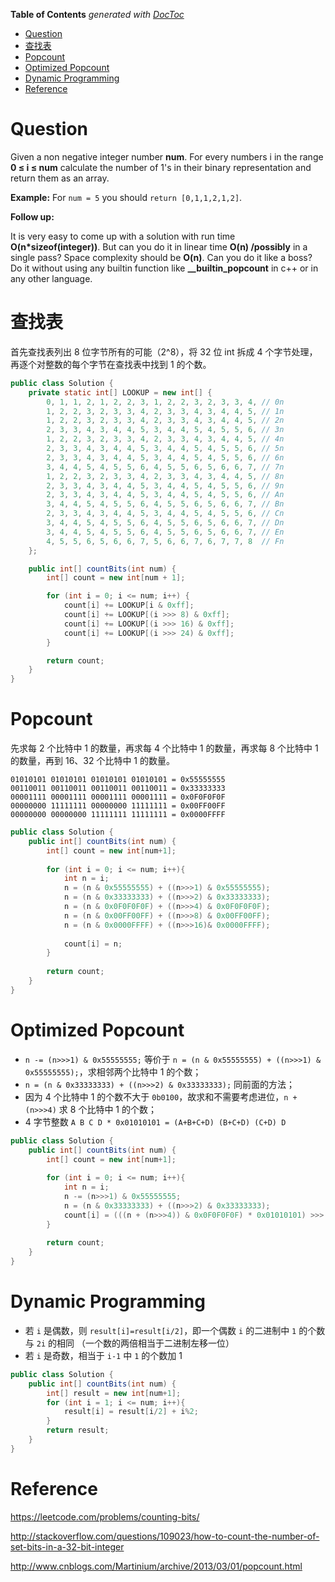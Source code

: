 **Table of Contents**  *generated with [DocToc](http://doctoc.herokuapp.com/)*

- [Question](#)
- [查找表](#)
- [Popcount](#)
- [Optimized Popcount](#)
- [Dynamic Programming](#)
- [Reference](#)

# Question
Given a non negative integer number **num**. For every numbers i in the range **0 ≤ i ≤ num** calculate the number of 1's in their binary representation and return them as an array.

**Example:**
For `num = 5` you should `return [0,1,1,2,1,2]`.

**Follow up:**

It is very easy to come up with a solution with run time **O(n*sizeof(integer))**. But can you do it in linear time **O(n) /possibly** in a single pass?
Space complexity should be **O(n)**.
Can you do it like a boss? Do it without using any builtin function like **__builtin_popcount** in c++ or in any other language.

# 查找表
首先查找表列出 8 位字节所有的可能（2^8），将 32 位 int 拆成 4 个字节处理，再逐个对整数的每个字节在查找表中找到 1 的个数。

```java
public class Solution {
    private static int[] LOOKUP = new int[] { 
        0, 1, 1, 2, 1, 2, 2, 3, 1, 2, 2, 3, 2, 3, 3, 4, // 0n
        1, 2, 2, 3, 2, 3, 3, 4, 2, 3, 3, 4, 3, 4, 4, 5, // 1n
        1, 2, 2, 3, 2, 3, 3, 4, 2, 3, 3, 4, 3, 4, 4, 5, // 2n
        2, 3, 3, 4, 3, 4, 4, 5, 3, 4, 4, 5, 4, 5, 5, 6, // 3n
        1, 2, 2, 3, 2, 3, 3, 4, 2, 3, 3, 4, 3, 4, 4, 5, // 4n
        2, 3, 3, 4, 3, 4, 4, 5, 3, 4, 4, 5, 4, 5, 5, 6, // 5n
        2, 3, 3, 4, 3, 4, 4, 5, 3, 4, 4, 5, 4, 5, 5, 6, // 6n
        3, 4, 4, 5, 4, 5, 5, 6, 4, 5, 5, 6, 5, 6, 6, 7, // 7n
        1, 2, 2, 3, 2, 3, 3, 4, 2, 3, 3, 4, 3, 4, 4, 5, // 8n
        2, 3, 3, 4, 3, 4, 4, 5, 3, 4, 4, 5, 4, 5, 5, 6, // 9n
        2, 3, 3, 4, 3, 4, 4, 5, 3, 4, 4, 5, 4, 5, 5, 6, // An
        3, 4, 4, 5, 4, 5, 5, 6, 4, 5, 5, 6, 5, 6, 6, 7, // Bn
        2, 3, 3, 4, 3, 4, 4, 5, 3, 4, 4, 5, 4, 5, 5, 6, // Cn
        3, 4, 4, 5, 4, 5, 5, 6, 4, 5, 5, 6, 5, 6, 6, 7, // Dn
        3, 4, 4, 5, 4, 5, 5, 6, 4, 5, 5, 6, 5, 6, 6, 7, // En
        4, 5, 5, 6, 5, 6, 6, 7, 5, 6, 6, 7, 6, 7, 7, 8  // Fn
    };

    public int[] countBits(int num) {
        int[] count = new int[num + 1];

        for (int i = 0; i <= num; i++) {
            count[i] += LOOKUP[i & 0xff];
            count[i] += LOOKUP[(i >>> 8) & 0xff];
            count[i] += LOOKUP[(i >>> 16) & 0xff];
            count[i] += LOOKUP[(i >>> 24) & 0xff];
        }

        return count;
    }
}
```

# Popcount
先求每 2 个比特中 1 的数量，再求每 4 个比特中 1 的数量，再求每 8 个比特中 1 的数量，再到 16、32 个比特中 1 的数量。

```
01010101 01010101 01010101 01010101 = 0x55555555
00110011 00110011 00110011 00110011 = 0x33333333
00001111 00001111 00001111 00001111 = 0x0F0F0F0F
00000000 11111111 00000000 11111111 = 0x00FF00FF
00000000 00000000 11111111 11111111 = 0x0000FFFF
```

```java
public class Solution {
    public int[] countBits(int num) {
        int[] count = new int[num+1];
        
        for (int i = 0; i <= num; i++){
            int n = i;
            n = (n & 0x55555555) + ((n>>>1) & 0x55555555);
            n = (n & 0x33333333) + ((n>>>2) & 0x33333333);
            n = (n & 0x0F0F0F0F) + ((n>>>4) & 0x0F0F0F0F);
            n = (n & 0x00FF00FF) + ((n>>>8) & 0x00FF00FF);
            n = (n & 0x0000FFFF) + ((n>>>16)& 0x0000FFFF);
            
            count[i] = n;
        }
        
        return count;
    }
}
```

# Optimized Popcount
- `n -= (n>>>1) & 0x55555555;` 等价于 `n = (n & 0x55555555) + ((n>>>1) & 0x55555555);`，求相邻两个比特中 1 的个数；
- `n = (n & 0x33333333) + ((n>>>2) & 0x33333333);` 同前面的方法；
- 因为 4 个比特中 1 的个数不大于 `0b0100`，故求和不需要考虑进位，`n + (n>>>4)` 求 8 个比特中 1 的个数；
- 4 字节整数 `A B C D * 0x01010101 = (A+B+C+D) (B+C+D) (C+D) D` 

```java
public class Solution {
    public int[] countBits(int num) {
        int[] count = new int[num+1];
        
        for (int i = 0; i <= num; i++){
            int n = i;
            n -= (n>>>1) & 0x55555555;
            n = (n & 0x33333333) + ((n>>>2) & 0x33333333);
            count[i] = (((n + (n>>>4)) & 0x0F0F0F0F) * 0x01010101) >>> 24;
        }
        
        return count;
    }
}
```

# Dynamic Programming
- 若 `i` 是偶数，则 `result[i]=result[i/2]`，即一个偶数 `i` 的二进制中 `1` 的个数与 `2i` 的相同 （一个数的两倍相当于二进制左移一位）
- 若 `i` 是奇数，相当于 `i-1` 中 `1` 的个数加 1
```java
public class Solution {
    public int[] countBits(int num) {
        int[] result = new int[num+1];
        for (int i = 1; i <= num; i++){
            result[i] = result[i/2] + i%2;
        }
        return result;
    }
}
```

# Reference
https://leetcode.com/problems/counting-bits/

http://stackoverflow.com/questions/109023/how-to-count-the-number-of-set-bits-in-a-32-bit-integer

http://www.cnblogs.com/Martinium/archive/2013/03/01/popcount.html

